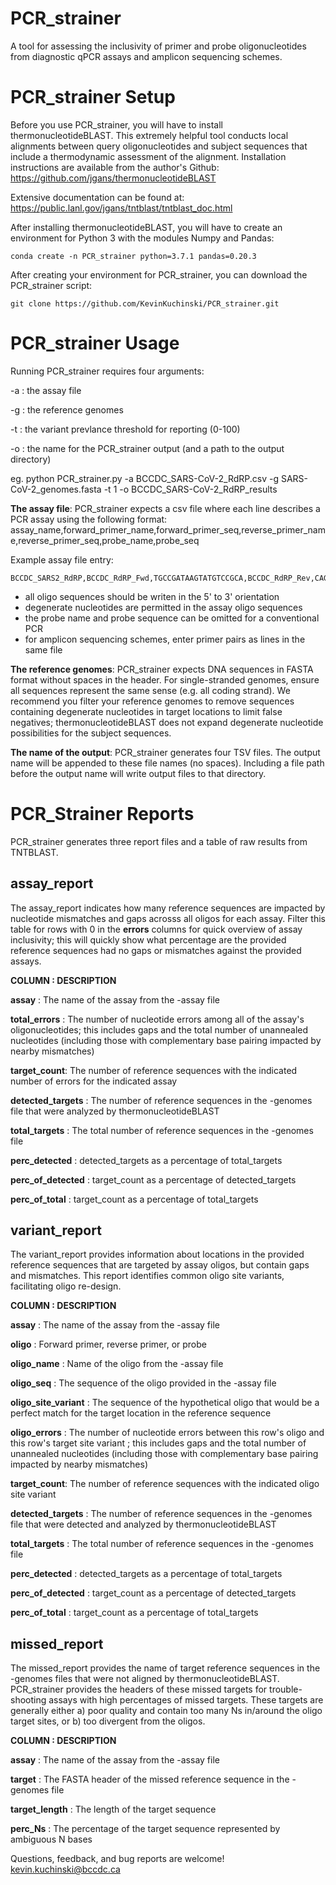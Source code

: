 # PCR_strainer
A tool for assessing the inclusivity of primer and probe oligonucleotides from diagnostic qPCR assays and amplicon sequencing schemes.

# PCR_strainer Setup
Before you use PCR_strainer, you will have to install thermonucleotideBLAST. This extremely helpful tool conducts local alignments between query oligonucleotides and subject sequences that include a thermodynamic assessment of the alignment. Installation instructions are available from the author's Github:
https://github.com/jgans/thermonucleotideBLAST

Extensive documentation can be found at:
https://public.lanl.gov/jgans/tntblast/tntblast_doc.html

After installing thermonucleotideBLAST, you will have to create an environment for Python 3 with the modules Numpy and Pandas:
```
conda create -n PCR_strainer python=3.7.1 pandas=0.20.3
```
After creating your environment for PCR_strainer, you can download the PCR_strainer script:
```
git clone https://github.com/KevinKuchinski/PCR_strainer.git
```

# PCR_strainer Usage
Running PCR_strainer requires four arguments:

  -a : the assay file
  
  -g : the reference genomes
  
  -t : the variant prevlance threshold for reporting (0-100)
  
  -o : the name for the PCR_strainer output (and a path to the output directory)
  
  eg. python PCR_strainer.py -a BCCDC_SARS-CoV-2_RdRP.csv -g SARS-CoV-2_genomes.fasta -t 1 -o BCCDC_SARS-CoV-2_RdRP_results

<b>The assay file</b>: PCR_strainer expects a csv file where each line describes a PCR assay using the following format:
  assay_name,forward_primer_name,forward_primer_seq,reverse_primer_name,reverse_primer_seq,probe_name,probe_seq
  
  Example assay file entry:
  ```
  BCCDC_SARS2_RdRP,BCCDC_RdRP_Fwd,TGCCGATAAGTATGTCCGCA,BCCDC_RdRP_Rev,CAGCATCGTCAGAGAGTATCATCATT,BCCDC_RdRP_Probe,TTGACACAGACTTTGTGAATG
  ```
  * all oligo sequences should be writen in the 5' to 3' orientation
  * degenerate nucleotides are permitted in the assay oligo sequences
  * the probe name and probe sequence can be omitted for a conventional PCR
  * for amplicon sequencing schemes, enter primer pairs as lines in the same file
 
<b>The reference genomes</b>: PCR_strainer expects DNA sequences in FASTA format without spaces in the header. For single-stranded genomes, ensure all sequences represent the same sense (e.g. all coding strand). We recommend you filter your reference genomes to remove sequences containing degenerate nucleotides in target locations to limit false negatives; thermonucleotideBLAST does not expand degenerate nucleotide possibilities for the subject sequences.

<b>The name of the output</b>: PCR_strainer generates four TSV files. The output name will be appended to these file names (no spaces). Including a file path before the output name will write output files to that directory.

# PCR_Strainer Reports
PCR_strainer generates three report files and a table of raw results from TNTBLAST.

## assay_report
The assay_report indicates how many reference sequences are impacted by nucleotide mismatches and gaps acrosss all oligos for each assay. Filter this table for rows with 0 in the <b>errors</b> columns for quick overview of assay inclusivity; this will quickly show what percentage are the provided reference sequences had no gaps or mismatches against the provided assays.

<b>COLUMN : DESCRIPTION

  assay</b> : The name of the assay from the -assay file
  
  <b>total_errors</b> : The number of nucleotide errors among all of the assay's oligonucleotides; this includes gaps and the total number of unannealed nucleotides (including those with complementary base pairing impacted by nearby mismatches)
  
  <b>target_count</b>: The number of reference sequences with the indicated number of errors for the indicated assay
  
  <b>detected_targets</b> : The number of reference sequences in the -genomes file that were analyzed by thermonucleotideBLAST
  
  <b>total_targets</b> : The total number of reference sequences in the -genomes file
  
  <b>perc_detected</b> : detected_targets as a percentage of total_targets
  
  <b>perc_of_detected</b> : target_count as a percentage of detected_targets
  
  <b>perc_of_total</b> : target_count as a percentage of total_targets

## variant_report
The variant_report provides information about locations in the provided reference sequences that are targeted by assay oligos, but contain gaps and mismatches. This report identifies common oligo site variants, facilitating oligo re-design.

<b>COLUMN : DESCRIPTION

  assay</b> : The name of the assay from the -assay file
  
  <b>oligo</b> : Forward primer, reverse primer, or probe
  
  <b>oligo_name</b> : Name of the oligo from the -assay file
  
  <b>oligo_seq</b> : The sequence of the oligo provided in the -assay file
  
  <b>oligo_site_variant</b> : The sequence of the hypothetical oligo that would be a perfect match for the target location in the reference sequence
  
  <b>oligo_errors</b> : The number of nucleotide errors between this row's oligo and this row's target site variant ; this includes gaps and the total number of unannealed nucleotides (including those with complementary base pairing impacted by nearby mismatches)
  
  <b>target_count</b>: The number of reference sequences with the indicated oligo site variant
  
  <b>detected_targets</b> : The number of reference sequences in the -genomes file that were detected and analyzed by thermonucleotideBLAST
  
  <b>total_targets</b> : The total number of reference sequences in the -genomes file
  
  <b>perc_detected</b> : detected_targets as a percentage of total_targets
  
  <b>perc_of_detected</b> : target_count as a percentage of detected_targets
  
  <b>perc_of_total</b> : target_count as a percentage of total_targets

## missed_report
The missed_report provides the name of target reference sequences in the -genomes files that were not aligned by thermonucleotideBLAST. PCR_strainer provides the headers of these missed targets for trouble-shooting assays with high percentages of missed targets. These targets are generally either a) poor quality and contain too many Ns in/around the oligo target sites, or b) too divergent from the oligos.

<b>COLUMN : DESCRIPTION

  assay</b> : The name of the assay from the -assay file
  
  <b>target</b> : The FASTA header of the missed reference sequence in the -genomes file
  
  <b>target_length</b> : The length of the target sequence
  
  <b>perc_Ns</b> : The percentage of the target sequence represented by ambiguous N bases

Questions, feedback, and bug reports are welcome! kevin.kuchinski@bccdc.ca
